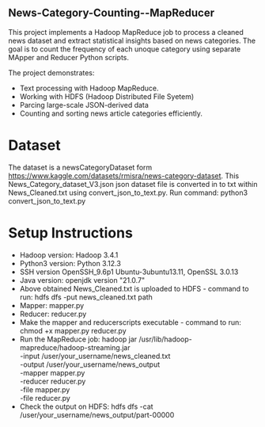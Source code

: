 ## News-Category-Counting--MapReducer
This project implements a Hadoop MapReduce job to process a cleaned news dataset and extract statistical insights based on news categories. The goal is to count the frequency of each unoque category using separate MApper and Reducer Python scripts.

The project demonstrates:
* Text processing with Hadoop MapReduce.
* Working with HDFS (Hadoop Distributed File Syetem)
* Parcing large-scale JSON-derived data
* Counting and sorting news article categories efficiently.

# Dataset
The dataset is a newsCategoryDataset form https://www.kaggle.com/datasets/rmisra/news-category-dataset. This News_Category_dataset_V3.json json dataset file is converted in to txt within News_Cleaned.txt using convert_json_to_text.py. 
Run command: python3 convert_json_to_text.py

# Setup Instructions
* Hadoop version: Hadoop 3.4.1
* Python3 version: Python 3.12.3
* SSH version OpenSSH_9.6p1 Ubuntu-3ubuntu13.11, OpenSSL 3.0.13
* Java version: openjdk version "21.0.7"
* Above obtained News_Cleaned.txt is uploaded to HDFS - command to run: hdfs dfs -put news_cleaned.txt path
* Mapper: mapper.py
* Reducer: reducer.py
* Make the mapper and reducerscripts executable - command to run: chmod +x mapper.py reducer.py
* Run the MapReduce job: hadoop jar /usr/lib/hadoop-mapreduce/hadoop-streaming.jar \
-input /user/your_username/news_cleaned.txt \
-output /user/your_username/news_output \
-mapper mapper.py \
-reducer reducer.py \
-file mapper.py \
-file reducer.py
* Check the output on HDFS: hdfs dfs -cat /user/your_username/news_output/part-00000




